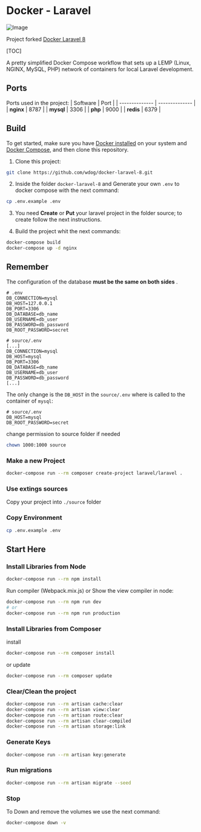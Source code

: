 # Docker - Laravel

![Image](https://repository-images.githubusercontent.com/309769351/1c0dfc80-1def-11eb-9e5c-641da3e3c9b4)

Project forked [Docker Laravel 8](https://github.com/supermavster/docker-laravel-8)

[TOC]

A pretty simplified Docker Compose workflow that sets up a LEMP (Linux, NGINX,
MySQL, PHP) network of containers for local Laravel development.

## Ports

Ports used in the project:
| Software       | Port           |
| -------------- | -------------- |
| **nginx**      | 8787           |
| **mysql**      | 3306           |
| **php**        | 9000           |
| **redis**      | 6379           |

## Build

To get started, make sure you have [Docker installed](https://docs.docker.com/)
on your system and [Docker Compose](https://docs.docker.com/compose/install/),
and then clone this repository.

1. Clone this project:

```sh
git clone https://github.com/wdog/docker-laravel-8.git
```

2. Inside the folder `docker-laravel-8` and Generate your own `.env` to docker compose with the next command:

```sh
cp .env.example .env
```

3. You need **Create** or **Put** your laravel project in the folder source; to create follow the next instructions.

4. Build the project whit the next commands:

```sh
docker-compose build
docker-compose up -d nginx
```


## Remember

The configuration of the database **must be the same on both sides**  .

```dotenv
# .env
DB_CONNECTION=mysql
DB_HOST=127.0.0.1
DB_PORT=3306
DB_DATABASE=db_name
DB_USERNAME=db_user
DB_PASSWORD=db_password
DB_ROOT_PASSWORD=secret
```

```dotenv
# source/.env
[...]
DB_CONNECTION=mysql
DB_HOST=mysql
DB_PORT=3306
DB_DATABASE=db_name
DB_USERNAME=db_user
DB_PASSWORD=db_password
[...]
```

The only change is the `DB_HOST` in the `source/.env` where is called to the container of `mysql`:

```dotenv
# source/.env
DB_HOST=mysql
DB_ROOT_PASSWORD=secret
```

change permission to source folder if needed

```bash
chown 1000:1000 source
```

### Make a new Project

```sh
docker-compose run --rm composer create-project laravel/laravel .
```

### Use extings sources

Copy your project into `./source` folder

### Copy Environment

```sh
cp .env.example .env
```

## Start Here

### Install Libraries from Node

```sh
docker-compose run --rm npm install
```

Run compiler (Webpack.mix.js) or Show the view compiler in node:

```sh
docker-compose run --rm npm run dev
# or
docker-compose run --rm npm run production
```


### Install Libraries from Composer

install

```sh
docker-compose run --rm composer install
```

or update


```sh
docker-compose run --rm composer update
```


### Clear/Clean the project

```sh
docker-compose run --rm artisan cache:clear
docker-compose run --rm artisan view:clear
docker-compose run --rm artisan route:clear
docker-compose run --rm artisan clear-compiled
docker-compose run --rm artisan storage:link
```

### Generate Keys

```sh
docker-compose run --rm artisan key:generate
```

### Run migrations

```sh
docker-compose run --rm artisan migrate --seed
```

### Stop

To Down and remove the volumes we use the next command:

```sh
docker-compose down -v
```
